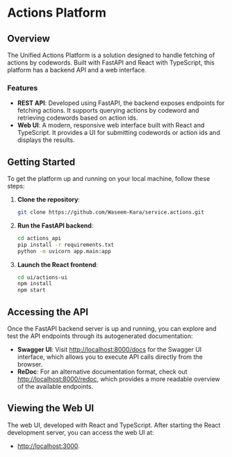 # Actions Platform

## Overview

The Unified Actions Platform is a solution designed to handle fetching of actions by codewords. Built with FastAPI and React with TypeScript, this platform has a backend API and a web interface.

### Features

- **REST API**: Developed using FastAPI, the backend exposes endpoints for fetching actions. It supports querying actions by codeword and retrieving codewords based on action ids.
- **Web UI**: A modern, responsive web interface built with React and TypeScript. It provides a UI for submitting codewords or action ids and displays the results.


## Getting Started

To get the platform up and running on your local machine, follow these steps:

1. **Clone the repository**:

   ```bash
   git clone https://github.com/Waseem-Kara/service.actions.git

2. **Run the FastAPI backend**:
    ```bash
    cd actions_api
    pip install -r requirements.txt
    python -m uvicorn app.main:app

3. **Launch the React frontend**:
    ```bash
    cd ui/actions-ui
    npm install
    npm start

## Accessing the API

Once the FastAPI backend server is up and running, you can explore and test the API endpoints through its autogenerated documentation:

- **Swagger UI**: Visit [http://localhost:8000/docs](http://localhost:8000/docs) for the Swagger UI interface, which allows you to execute API calls directly from the browser.
- **ReDoc**: For an alternative documentation format, check out [http://localhost:8000/redoc](http://localhost:8000/redoc), which provides a more readable overview of the available endpoints.

## Viewing the Web UI

The web UI, developed with React and TypeScript. After starting the React development server, you can access the web UI at:

- [http://localhost:3000](http://localhost:3000).
